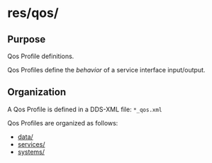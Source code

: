 # res/qos/

## Purpose

Qos Profile definitions.

Qos Profiles define the *behavior* of a service interface input/output.


## Organization

A Qos Profile is defined in a DDS-XML file: `*_qos.xml`

Qos Profiles are organized as follows:

- [data/](data/README.md)
- [services/](services/README.md)
- [systems/](systems/README.md)
